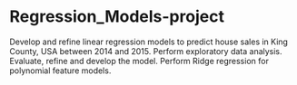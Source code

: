 # Regression_Models-project
Develop and refine linear regression models to predict house sales in King County, USA between 2014 and 2015.
Perform exploratory data analysis. Evaluate, refine and develop the model. 
Perform Ridge regression for polynomial feature models.
